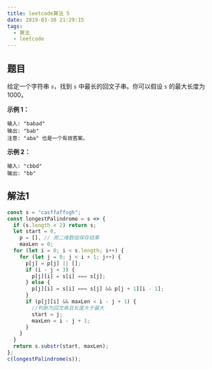 ```yaml
---
title: leetcode算法 5
date: 2019-03-30 21:29:15
tags:
  - 算法
  - leetcode
---
```


## 题目

给定一个字符串 `s`，找到 `s` 中最长的回文子串。你可以假设 `s` 的最大长度为 1000。

**示例 1：**

```
输入: "babad"
输出: "bab"
注意: "aba" 也是一个有效答案。
```

**示例 2：**

```
输入: "cbbd"
输出: "bb"
```



## 解法1

```js
const s = "casffaffsgh";
const longestPalindrome = s => {
  if (s.length < 2) return s;
  let start = 0,
    p = [], // 用二维数组保存结果
    maxLen = 0;
  for (let i = 0; i < s.length; i++) {
    for (let j = 0; j < i + 1; j++) {
      p[j] = p[j] || [];
      if (i - j < 3) {
        p[j][i] = s[i] === s[j];
      } else {
        p[j][i] = s[i] === s[j] && p[j + 1][i - 1];
      }
      if (p[j][i] && maxLen < i - j + 1) {
        //判断为回文串且长度大于最大
        start = j;
        maxLen = i - j + 1;
      }
    }
  }
  return s.substr(start, maxLen);
};
c(longestPalindrome(s));
```

